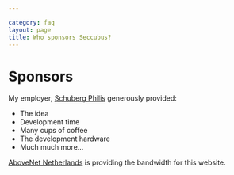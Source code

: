 ```yaml
---

category: faq
layout: page
title: Who sponsors Seccubus?
---
```

# Sponsors

My employer, [Schuberg Philis](http://www.schubergphilis.com) generously
provided:

  * The idea
  * Development time
  * Many cups of coffee
  * The development hardware
  * Much much more…

[AboveNet Netherlands](http://www.abovenet.nl/) is providing the bandwidth for
this website.

